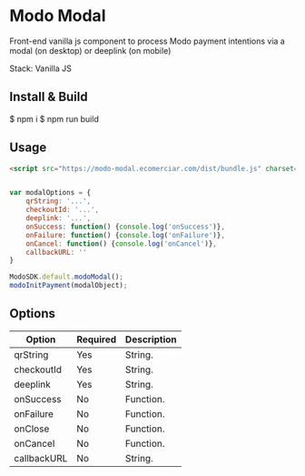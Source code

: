 # Modo Modal

Front-end vanilla js component to process Modo payment intentions via a modal (on desktop) or deeplink (on mobile)

Stack: Vanilla JS

## Install & Build

$ npm i
$ npm run build

## Usage

```html
<script src="https://modo-modal.ecomerciar.com/dist/bundle.js" charset="utf-8">
```

```js

var modalOptions = {
    qrString: '...',
    checkoutId: '...',
    deeplink: '...',
    onSuccess: function() {console.log('onSuccess')},
    onFailure: function() {console.log('onFailure')},
    onCancel: function() {console.log('onCancel')},
    callbackURL: ''
}

ModoSDK.default.modoModal();
modoInitPayment(modalObject);
```

## Options

|Option |Required  | Description|
--- | --- | ---
|qrString|Yes|String.|
|checkoutId|Yes|String.|
|deeplink|Yes|String.|
|onSuccess|No|Function.|
|onFailure|No|Function.|
|onClose|No|Function.|
|onCancel|No|Function.|
|callbackURL|No|String.|
